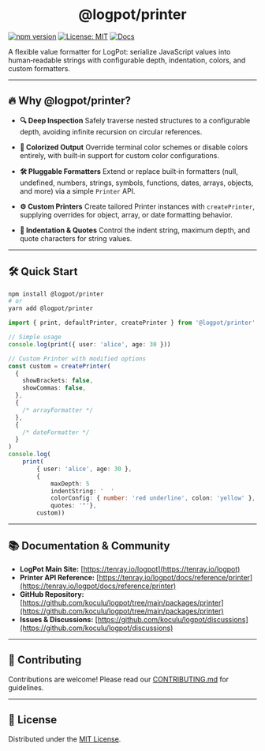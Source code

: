 <p align="center">
  <h1 align="center">@logpot/printer</h1>
</p>

[![npm version](https://img.shields.io/npm/v/@logpot/printer.svg)](https://www.npmjs.com/package/@logpot/printer) [![License: MIT](https://img.shields.io/badge/License-MIT-blue)](https://github.com/koculu/logpot?tab=MIT-1-ov-file#readme) [![Docs](https://img.shields.io/badge/docs-tenray.io%2Flogpot%2Fprint-green)](https://tenray.io/logpot/docs/reference/print)

A flexible value formatter for LogPot: serialize JavaScript values into human‑readable strings with configurable depth, indentation, colors, and custom formatters.

---

## 🔥 Why @logpot/printer?

- **🔍 Deep Inspection**
  Safely traverse nested structures to a configurable depth, avoiding infinite recursion on circular references.

- **🎨 Colorized Output**
  Override terminal color schemes or disable colors entirely, with built‑in support for custom color configurations.

- **🛠️ Pluggable Formatters**
  Extend or replace built‑in formatters (null, undefined, numbers, strings, symbols, functions, dates, arrays, objects, and more) via a simple `Printer` API.

- **⚙️ Custom Printers**
  Create tailored Printer instances with `createPrinter`, supplying overrides for object, array, or date formatting behavior.

- **📏 Indentation & Quotes**
  Control the indent string, maximum depth, and quote characters for string values.

---

## 🛠️ Quick Start

```bash
npm install @logpot/printer
# or
yarn add @logpot/printer
```

```ts
import { print, defaultPrinter, createPrinter } from '@logpot/printer'

// Simple usage
console.log(print({ user: 'alice', age: 30 }))

// Custom Printer with modified options
const custom = createPrinter(
  {
    showBrackets: false,
    showCommas: false,
  },
  {
    /* arrayFormatter */
  },
  {
    /* dateFormatter */
  }
)
console.log(
    print(
        { user: 'alice', age: 30 },
        {
            maxDepth: 5
            indentString: '  '
            colorConfig: { number: 'red underline', colon: 'yellow' },
            quotes: '"'},
        custom))
```

---

## 📚 Documentation & Community

- **LogPot Main Site:** [https://tenray.io/logpot](https://tenray.io/logpot)
- **Printer API Reference:** [https://tenray.io/logpot/docs/reference/printer](https://tenray.io/logpot/docs/reference/printer)
- **GitHub Repository:** [https://github.com/koculu/logpot/tree/main/packages/printer](https://github.com/koculu/logpot/tree/main/packages/printer)
- **Issues & Discussions:** [https://github.com/koculu/logpot/discussions](https://github.com/koculu/logpot/discussions)

---

## 🤝 Contributing

Contributions are welcome! Please read our [CONTRIBUTING.md](https://github.com/koculu/logpot/blob/main/.github/CONTRIBUTING.md) for guidelines.

---

## 📄 License

Distributed under the [MIT License](https://github.com/koculu/logpot?tab=MIT-1-ov-file#readme).

